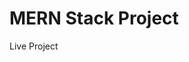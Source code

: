 <h1>MERN Stack Project</h1>
<a herf='https://food-delivery-site-frontend-5pg3.onrender.com/'>Live Project</a>
